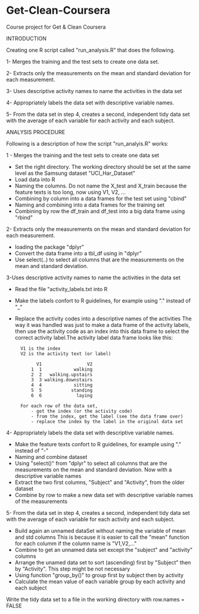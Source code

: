 # Get-Clean-Coursera
Course project for Get &amp; Clean Coursera 

INTRODUCTION

Creating one R script called "run_analysis.R" that does the following. 

1- Merges the training and the test sets to create one data set.

2- Extracts only the measurements on the mean and standard deviation for each measurement. 

3- Uses descriptive activity names to name the activities in the data set

4- Appropriately labels the data set with descriptive variable names. 

5- From the data set in step 4, creates a second, independent tidy data set with the 
average of each variable for each activity and each subject.

ANALYSIS PROCEDURE

Following is a description of how the script "run_analyis.R" works:

1 - Merges the training and the test sets to create one data set
- Set the right directory. The working directory should be set at the same level 
as the Samsung dataset "UCI_Har_Dataset"
- Load data into R
- Naming the columns. Do not name the X_test and X_train because the feature texts 
is too long, now using V1, V2, ...
- Combining by column into a data frames for the test set using "cbind"
- Naming and combining into a data frames for the training set
- Combining by row the df_train and df_test into a big data frame using "rbind"

2- Extracts only the measurements on the mean and standard deviation for each measurement. 
- loading the package "dplyr"
- Convert the data frame into a tbl_df using in "dplyr"
- Use select(..) to select all columns that are the measurements on the mean and 
	standard deviation.

3-Uses descriptive activity names to name the activities in the data set
- Read the file "activity_labels.txt into R
- Make the labels confort to R guidelines, for example using "." instead of "_"
- Replace the activity codes into a descriptive names of the activities 
	The way it was handled was just to make a data frame of the activity labels,
		then use the activity code as an index into this data frame to select the 
		correct activity label.The activity label data frame looks like this:

		V1 is the index 
		V2 is the activity text (or label)

			  V1                 V2
			1  1            walking
			2  2   walking.upstairs
			3  3 walking.downstairs
			4  4            sitting
			5  5           standing
			6  6             laying
			
		For each row of the data set, 
			- get the index (or the activity code)
			- from the index, get the label (see the data frame over)
			- replace the index by the label in the original data set			

4- Appropriately labels the data set with descriptive variable names. 
- Make the feature texts confort to R guidelines, for example using "." instead of "-"
- Naming and combine dataset 
- Using "select()" from "dplyr" to select all columns that are the measurements on 
the mean and standard deviation. Now with a descriptive variable names
- Extract the two first columns, "Subject" and "Activity", from the older dataset
- Combine by row to make a new data set with descriptive variable names of the 
measurements 

5- From the data set in step 4, creates a second, independent tidy data set with 
   the average of each variable for each activity and each subject.
- Build again an unnamed dataSet without naming the variable of mean and std columns
 This is because it is easier to call the "mean" function for each columm 
 if the column name is "V1,V2,..."
- Combine to get an unnamed data set except the "subject" and "activity" columns
- Arrange the unamed data set to sort (ascending) first by "Subject" then 
by "Activity". This step might be not necessary
- Using function "group_by()" to group first by subject then by activity
- Calculate the mean value of each variable group by each activity and each subject 

Write the tidy data set to a file in the working directory with row.names = FALSE
